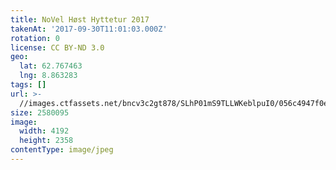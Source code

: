 ```yaml
---
title: NoVel Høst Hyttetur 2017
takenAt: '2017-09-30T11:01:03.000Z'
rotation: 0
license: CC BY-ND 3.0
geo:
  lat: 62.767463
  lng: 8.863283
tags: []
url: >-
  //images.ctfassets.net/bncv3c2gt878/SLhP01mS9TLLWKeblpuI0/056c4947f0e3bad76c23d81ad033e2f4/novel-hst-hyttetur-2017_37389562506_o
size: 2580095
image:
  width: 4192
  height: 2358
contentType: image/jpeg
---
```


